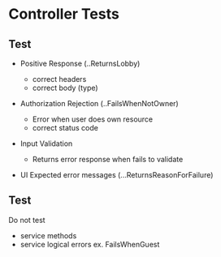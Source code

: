 # Controller Tests

## Test

- Positive Response             (..ReturnsLobby)
  - correct headers
  - correct body (type)

- Authorization Rejection       (..FailsWhenNotOwner)
  - Error when user does own resource
  - correct status code

- Input Validation
  - Returns error response when fails to validate

- UI Expected error messages    (...ReturnsReasonForFailure)

## Test

Do not test
- service methods
- service logical errors ex. FailsWhenGuest
